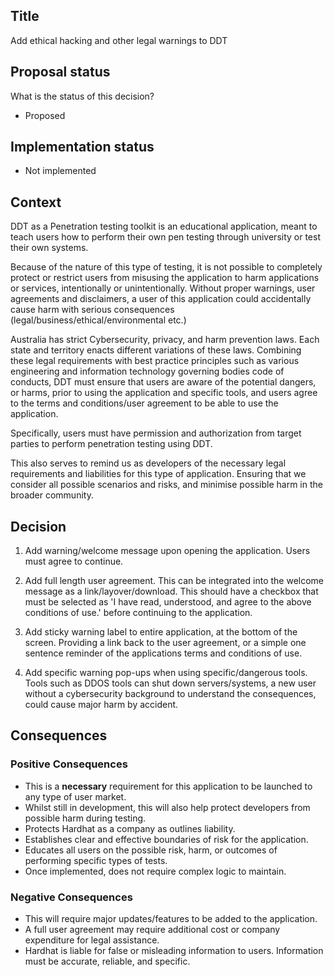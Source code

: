 ## Title

Add ethical hacking and other legal warnings to DDT

## Proposal status

What is the status of this decision?

-   Proposed

## Implementation status

-   Not implemented

## Context

DDT as a Penetration testing toolkit is an educational application, meant to teach users how to perform their own pen testing through university or test their own systems.

Because of the nature of this type of testing, it is not possible to completely protect or restrict users from misusing the application to harm applications or services, intentionally or unintentionally. Without proper warnings, user agreements and disclaimers, a user of this application could accidentally cause harm with serious consequences (legal/business/ethical/environmental etc.)

Australia has strict Cybersecurity, privacy, and harm prevention laws. Each state and territory enacts different variations of these laws. Combining these legal requirements with best practice principles such as various engineering and information technology governing bodies code of conducts, DDT must ensure that users are aware of the potential dangers, or harms, prior to using the application and specific tools, and users agree to the terms and conditions/user agreement to be able to use the application.

Specifically, users must have permission and authorization from target parties to perform penetration testing using DDT.

This also serves to remind us as developers of the necessary legal requirements and liabilities for this type of application. Ensuring that we consider all possible scenarios and risks, and minimise possible harm in the broader community.

## Decision

1. Add warning/welcome message upon opening the application. Users must agree to continue.

2. Add full length user agreement. This can be integrated into the welcome message as a link/layover/download. This should have a checkbox that must be selected as 'I have read, understood, and agree to the above conditions of use.' before continuing to the application.

3. Add sticky warning label to entire application, at the bottom of the screen. Providing a link back to the user agreement, or a simple one sentence reminder of the applications terms and conditions of use.

4. Add specific warning pop-ups when using specific/dangerous tools. Tools such as DDOS tools can shut down servers/systems, a new user without a cybersecurity background to understand the consequences, could cause major harm by accident.

## Consequences

### Positive Consequences

-   This is a **necessary** requirement for this application to be launched to any type of user market.
-   Whilst still in development, this will also help protect developers from possible harm during testing.
-   Protects Hardhat as a company as outlines liability.
-   Establishes clear and effective boundaries of risk for the application.
-   Educates all users on the possible risk, harm, or outcomes of performing specific types of tests.
-   Once implemented, does not require complex logic to maintain.

### Negative Consequences

-   This will require major updates/features to be added to the application.
-   A full user agreement may require additional cost or company expenditure for legal assistance.
-   Hardhat is liable for false or misleading information to users. Information must be accurate, reliable, and specific.
